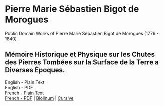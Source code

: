 # Pierre Marie Sébastien Bigot de Morogues

Public Domain Works of Pierre Marie Sébastien Bigot de Morogues (1776 - 1840)

## Mémoire Historique et Physique sur les Chutes des Pierres Tombées sur la Surface de la Terre a Diverses Époques.

English - Plain Text  
English - PDF  
[French - Plain Text](memoire-historique-et-physique-sur-les-chutes/full-text-french.md)  
[French - PDF](https://cdn.solaranamnesis.com/Morogues/morogues_memoire_chutes_pierres_french_1812.pdf) | [Biolinum](https://cdn.solaranamnesis.com/Morogues/morogues_memoire_chutes_pierres_french_1812_biolinum.pdf) | [Cursive](https://cdn.solaranamnesis.com/Morogues/morogues_memoire_chutes_pierres_french_1812_frcursive.pdf)  
